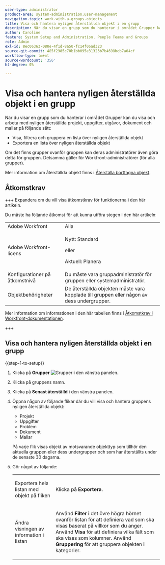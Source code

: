 ```yaml
---
user-type: administrator
product-area: system-administration;user-management
navigation-topic: work-with-a-groups-objects
title: Visa och hantera nyligen återställda objekt i en grupp
description: När du visar en grupp som du hanterar i området Grupper kan du visa, dela, gruppera och återställa dess nyligen återställda arbetsobjekt, dokument och mallar.
author: Caroline
feature: System Setup and Administration, People Teams and Groups
role: Admin
exl-id: 8ec06363-080e-4f1d-8a50-fc14f06ad323
source-git-commit: 485f2985c70b1bb095e31323b7b4698bcb7a04cf
workflow-type: tm+mt
source-wordcount: '356'
ht-degree: 0%

---
```


# Visa och hantera nyligen återställda objekt i en grupp

När du visar en grupp som du hanterar i området Grupper kan du visa och arbeta med nyligen återställda projekt, uppgifter, utgåvor, dokument och mallar på följande sätt:

* Visa, filtrera och gruppera en lista över nyligen återställda objekt
* Exportera en lista över nyligen återställda objekt

Om det finns grupper ovanför gruppen kan deras administratörer även göra detta för gruppen. Detsamma gäller för Workfront-administratörer (för alla grupper).

Mer information om återställda objekt finns i [Återställa borttagna objekt](../../../administration-and-setup/manage-workfront/manage-deleted-items/restore-deleted-items.md).

## Åtkomstkrav

+++ Expandera om du vill visa åtkomstkrav för funktionerna i den här artikeln.

Du måste ha följande åtkomst för att kunna utföra stegen i den här artikeln:

<table style="table-layout:auto"> 
 <col> 
 <col> 
 <tbody> 
  <tr> 
   <td role="rowheader">Adobe Workfront</td> 
   <td>Alla</td> 
  </tr> 
  <tr> 
   <td role="rowheader">Adobe Workfront-licens</td>
   <td><p>Nytt: Standard</p>
       <p>eller</p>
       <p>Aktuell: Planera</p></td>
  <tr> 
   <td role="rowheader">Konfigurationer på åtkomstnivå</td> 
   <td>Du måste vara gruppadministratör för gruppen eller systemadministratör.</td>
  </tr>
  <tr> 
   <td role="rowheader">Objektbehörigheter</td>
   <td>De återställda objekten måste vara kopplade till gruppen eller någon av dess undergrupper.</td> 
  </tr> 
  </tr> 
 </tbody> 
</table>

Mer information om informationen i den här tabellen finns i [Åtkomstkrav i Workfront-dokumentationen](/help/quicksilver/administration-and-setup/add-users/access-levels-and-object-permissions/access-level-requirements-in-documentation.md).

+++

## Visa och hantera nyligen återställda objekt i en grupp

{{step-1-to-setup}}

1. Klicka på **Grupper** ![Grupper](assets/groups-icon.png) i den vänstra panelen.

1. Klicka på gruppens namn.
1. Klicka på **Senast återställd** i den vänstra panelen.
1. Öppna någon av följande flikar där du vill visa och hantera gruppens nyligen återställda objekt:

   * Projekt
   * Uppgifter
   * Problem
   * Dokument
   * Mallar

   På varje flik visas objekt av motsvarande objekttyp som tillhör den aktuella gruppen eller dess undergrupper och som har återställts under de senaste 30 dagarna.

1. Gör något av följande:

   <table style="table-layout:auto"> 
    <col> 
    <col> 
    <tbody> 
     <tr> 
      <td role="rowheader"> <p>Exportera hela listan med objekt på fliken</p> </td> 
      <td> <p>Klicka på <strong>Exportera</strong>.</p> </td> 
     </tr> 
     <tr data-mc-conditions=""> 
      <td role="rowheader"> <p>Ändra visningen av information i listan</p> </td> 
      <td> <p>Använd <strong>Filter</strong> i det övre högra hörnet ovanför listan för att definiera vad som ska visas baserat på villkor som du anger. Använd <strong>Visa</strong> för att definiera vilka fält som ska visas som kolumner. Använd <strong>Gruppering</strong> för att gruppera objekten i kategorier.</p> </td> 
     </tr> 
    </tbody> 
   </table>

